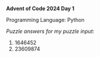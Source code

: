 **Advent of Code 2024 Day 1**

Programming Language: Python

*Puzzle answers for my puzzle input:*
1. 1646452
2. 23609874